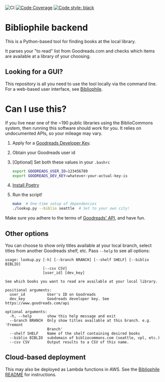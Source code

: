 ![CI](https://github.com/DavidCain/bibliophile-backend/workflows/CI/badge.svg?branch=master)
[![Code Coverage](https://codecov.io/gh/DavidCain/bibliophile-backend/branch/master/graph/badge.svg)](https://codecov.io/gh/DavidCain/bibliophile-backend)
[![Code style: black](https://img.shields.io/badge/code%20style-black-000000.svg)](https://github.com/ambv/black)

# Bibliophile backend
This is a Python-based tool for finding books at the local library.

It parses your "to read" list from Goodreads.com and checks which items
are available at a library of your choosing.

## Looking for a GUI?
This repository is all you need to use the tool locally via the command line.
For a web-based user interface, see [Bibliophile][bibliophile-repo].

# Can I use this?
If you live near one of the ~190 public libraries using the BiblioCommons
system, then running this software should work for you. It relies on
undocumented APIs, so your mileage may vary.

1. Apply for a [Goodreads Developer Key][goodreads-api].
2. Obtain your Goodreads user id
3. [Optional] Set both these values in your `.bashrc`

    ```sh
    export GOODREADS_USER_ID=123456789
    export GOODREADS_DEV_KEY=whatever-your-actual-key-is
    ```
4. [Install Poetry][poetry-install]
5. Run the script!

    ```sh
    make  # One-time setup of dependencies
    ./lookup.py --biblio seattle  # Set to your own city!
    ```

Make sure you adhere to the terms of [Goodreads' API][goodreads-api-terms], and
have fun.

## Other options
You can choose to show only titles available at your local branch, select titles
from another Goodreads shelf, etc. Pass `--help` to see all options:

```
usage: lookup.py [-h] [--branch BRANCH] [--shelf SHELF] [--biblio BIBLIO]
                 [--csv CSV]
                 [user_id] [dev_key]

See which books you want to read are available at your local library.

positional arguments:
  user_id          User's ID on Goodreads
  dev_key          Goodreads developer key. See https://www.goodreads.com/api

optional arguments:
  -h, --help       show this help message and exit
  --branch BRANCH  Only show titles available at this branch. e.g. 'Fremont
                   Branch'
  --shelf SHELF    Name of the shelf containing desired books
  --biblio BIBLIO  subdomain of bibliocommons.com (seattle, vpl, etc.)
  --csv CSV        Output results to a CSV of this name.
```

## Cloud-based deployment
This may also be deployed as Lambda functions in AWS.
See the [Bibliophile README][bibliophile-repo] for instructions.


[bibliophile-repo]: https://github.com/DavidCain/bibliophile
[goodreads-api]: https://www.goodreads.com/api
[goodreads-api-terms]: https://www.goodreads.com/api/terms
[poetry-install]: https://python-poetry.org/docs/#installation
